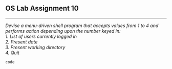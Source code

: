## OS Lab Assignment 10

---

_Devise a menu-driven shell program that accepts values from 1 to 4 and performs action depending upon the number keyed in:_<br>
_1. List of users currently logged in_<br>
_2. Present date_<br>
_3. Present working directory_<br>
_4. Quit_<br>

```bash
code
```
